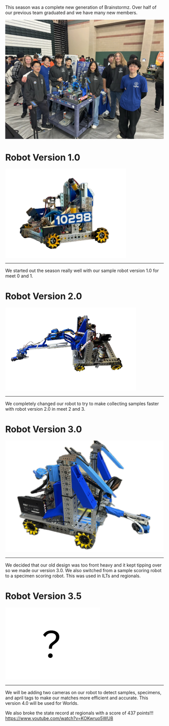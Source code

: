This season was a complete new generation of Brainstormz.
Over half of our previous team graduated and we have many new members.

![](/season_assets/group.webp)
# Robot Version 1.0
![](/season_assets/1.png)
________________________________________________________________________________________________________
We started out the season really well with our sample robot version 1.0 for meet 0 and 1.
# Robot Version 2.0
![](/season_assets/2.png)
________________________________________________________________________________________________________
We completely changed our robot to try to make collecting samples faster with robot version 2.0 in meet 2 and 3.
# Robot Version 3.0
![](/season_assets/3.png)
________________________________________________________________________________________________________
We decided that our old design was too front heavy and it kept tipping over so we made our version 3.0. We also switched from a sample scoring robot to a specimen scoring robot. This was used in ILTs and regionals.
# Robot Version 3.5
![](/season_assets/questionMark.png)
________________________________________________________________________________________________________
We will be adding two cameras on our robot to detect samples, specimens, and april tags to make our matches more efficient and accurate. This version 4.0 will be used for Worlds.

We also broke the state record at regionals with a score of 437 points!!!
https://www.youtube.com/watch?v=KOKwruo5WU8

